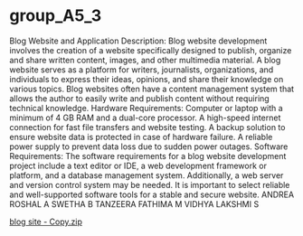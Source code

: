 # group_A5_3

Blog Website and Application
Description:
Blog website development involves the creation of a website specifically designed to publish, organize and share written content, images, and other multimedia material. A blog website serves as a platform for writers, journalists, organizations, and individuals to express their ideas, opinions, and share their knowledge on various topics. Blog websites often have a content management system that allows the author to easily write and publish content without requiring technical knowledge.
Hardware Requirements:
Computer or laptop with a minimum of 4 GB RAM and a dual-core processor. A high-speed internet connection for fast file transfers and website testing. A backup solution to ensure website data is protected in case of hardware failure. A reliable power supply to prevent data loss due to sudden power outages.
Software Requirements:
The software requirements for a blog website development project include a text editor or IDE, a web development framework or platform, and a database management system. Additionally, a web server and version control system may be needed. It is important to select reliable and well-supported software tools for a stable and secure website.
ANDREA ROSHAL A
SWETHA B
TANZEERA FATHIMA M
VIDHYA LAKSHMI S



[blog site - Copy.zip](https://github.com/swethabee/group_A5_3/files/11071716/blog.site.-.Copy.zip)





